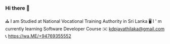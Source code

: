 ### Hi there 👋
⛪️ I am Studied at National Vocational Training Authority in Sri Lanka
🖥 I ' m currently learning Software Developer Course
✉️ kdpjayathilaka@gmail.com
📞 https://wa.ME/+94769355552
<!--
**Dimuthu-Pinsara/Dimuthu-Pinsara** is a ✨ _special_ ✨ repository because its `README.md` (this file) appears on your GitHub profile.

Here are some ideas to get you started:

- 
-->
